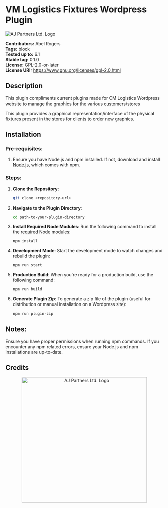 # VM Logistics Fixtures Wordpress Plugin

![AJ Partners Ltd. Logo](https://www.ajpartnersltd.com/wp-content/uploads/2023/03/aj-partners-ltd-low-resolution-logo-color-on-transparent-background2.png)

**Contributors:** Abel Rogers  
**Tags:** block  
**Tested up to:** 6.1  
**Stable tag:** 0.1.0  
**License:** GPL-2.0-or-later  
**License URI:** https://www.gnu.org/licenses/gpl-2.0.html  

## Description

This plugin compliments current plugins made for CM Logistics Wordpress website to manage the graphics for the various customers/stores

This plugin provides a graphical representation/interface of the physical fixtures present in the stores for clients to order new graphics.

## Installation

### Pre-requisites:

1. Ensure you have Node.js and npm installed. If not, download and install [Node.js](https://nodejs.org/), which comes with npm.

### Steps:

1. **Clone the Repository**:  
   ```bash
   git clone <repository-url>
   ```
2. **Navigate to the Plugin Directory**:
    ```bash
    cd path-to-your-plugin-directory
    ```
3. **Install Required Node Modules**:
Run the following command to install the required Node modules:
    ```bash
    npm install
    ```
4. **Development Mode**:
Start the development mode to watch changes and rebuild the plugin:
    ```bash
    npm run start
    ```
5. **Production Build**:
When you're ready for a production build, use the following command:
    ```bash
    npm run build
    ```
6. **Generate Plugin Zip**:
To generate a zip file of the plugin (useful for distribution or manual installation on a Wordpress site):
    ```bash
    npm run plugin-zip
    ```
## Notes:
Ensure you have proper permissions when running npm commands.
If you encounter any npm related errors, ensure your Node.js and npm installations are up-to-date.
## Credits
<p align="center">
    <a href="https://www.ajpartnersltd.com.com" target="_blank">
        <img src="https://www.ajpartnersltd.com/wp-content/uploads/2023/03/aj-partners-ltd-low-resolution-logo-color-on-transparent-background2.png" width="400" alt="AJ Partners Ltd. Logo">
    </a>
</p>

